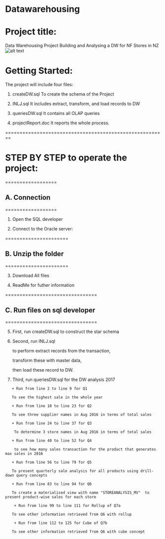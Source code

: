 # Datawarehousing
# Project title: 
	
Data Warehousing Project  Building and Analysing a DW
for NF Stores in NZ 
![alt text](https://github.com/nglthu/Datawarehousing/blob/master/img/dataIntegration.png)



# Getting Started:

The project will include four files:

1. createDW.sql
 To create the schema of the Project

2. INLJ.sql
 It includes extract, transform, and load records to DW

3. queriesDW.sql
 It contains all OLAP queries

4. projectReport.doc
 It reports the whole process.

========================================================

# STEP BY STEP to operate the project:

==================
## A. Connection
==================
1. Open the SQL developer 


2. Connect to the Oracle server:
 
	
======================
## B. Unzip the folder
======================

3. Download All files

4. ReadMe for futher information

================================
## C. Run files on sql developer
================================

5. First, run createDW.sql to construct the star schema



6. Second, run INLJ.sql 
 
	to perform extract records from the transaction, 
 
	transform these with master data, 
 
	then load these record to DW.



7. Third, run queriesDW.sql for the DW analysis 2017
 ```
	+ Run from line 2 to line 9 for Q1

	To see the highest sale in the whole year
 
	+ Run from line 10 to line 23 for Q2

	To see three supplier names in Aug 2016 in terms of total sales

	+ Run from line 24 to line 37 for Q3

	 To determine 3 store names in Aug 2016 in terms of total sales

	+ Run from line 40 to line 52 for Q4

	 to see how many sales transaction for the product that generates max sales in 2016

	+ Run from line 56 to line 79 for Q5

  	To present quarterly sale analysis for all products using drill-down query concepts

 	+ Run from line 83 to line 94 for Q6

 	To create a materialised view with name "STOREANALYSIS_MV"  to present product-wise sales for each store

	 + Run from line 99 to line 111 for Rollup of Q7a

    To see other information retrieved from Q6 with rollup  

	 + Run from line 112 to 125 for Cube of Q7b
	 
	To see other information retrieved from Q6 with cube concept 

```


